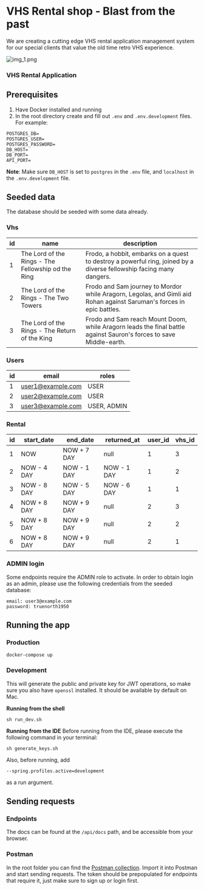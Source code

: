# VHS Rental shop - Blast from the past

We are creating a cutting edge VHS rental application management system for our special clients that value the old time retro VHS experience. 

![img_1.png](backtothepast.png)

### VHS Rental Application

## Prerequisites
1. Have Docker installed and running
2. In the root directory create and fill out `.env` and `.env.development` files. For example:
```env
POSTGRES_DB=
POSTGRES_USER=
POSTGRES_PASSWORD=
DB_HOST=
DB_PORT=
API_PORT=
```
**Note**: 
Make sure `DB_HOST` is set to `postgres` in the `.env` file, and `localhost` in the `.env.development` file.

## Seeded data
The database should be seeded with some data already.

### Vhs

| id | name                                               | description                                                                                                           |
|----|----------------------------------------------------|-----------------------------------------------------------------------------------------------------------------------|
| 1  | The Lord of the Rings - The Fellowship od the Ring | Frodo, a hobbit, embarks on a quest to destroy a powerful ring, joined by a diverse fellowship facing many dangers.   |
| 2  | The Lord of the Rings - The Two Towers             | Frodo and Sam journey to Mordor while Aragorn, Legolas, and Gimli aid Rohan against Saruman's forces in epic battles. |
| 3  | The Lord of the Rings - The Return of the King     | Frodo and Sam reach Mount Doom, while Aragorn leads the final battle against Sauron's forces to save Middle-earth.    |

### Users

| id | email             | roles       |
|----|-------------------|-------------|
| 1  | user1@example.com | USER        |
| 2  | user2@example.com | USER        |
| 3  | user3@example.com | USER, ADMIN |

### Rental

| id | start_date  | end_date    | returned_at | user_id | vhs_id |
|----|-------------|-------------|-------------|---------|--------|
| 1  | NOW         | NOW + 7 DAY | null        | 1       | 3      |
| 2  | NOW - 4 DAY | NOW - 1 DAY | NOW - 1 DAY | 1       | 2      |
| 3  | NOW - 8 DAY | NOW - 5 DAY | NOW - 6 DAY | 1       | 1      |
| 4  | NOW + 8 DAY | NOW + 9 DAY | null        | 2       | 3      |
| 5  | NOW + 8 DAY | NOW + 9 DAY | null        | 2       | 2      |
| 6  | NOW + 8 DAY | NOW + 9 DAY | null        | 2       | 1      |

### ADMIN login
Some endpoints require the ADMIN role to activate. 
In order to obtain login as an admin, please use the following credentials from the seeded database:
```
email: user3@example.com
password: truenorth1950
```

## Running the app
### Production
```shell
docker-compose up
```

### Development
This will generate the public and private key for JWT operations, so make sure you also have `openssl` installed. 
It should be available by default on Mac.

**Running from the shell**
```shell
sh run_dev.sh
```

**Running from the IDE**
Before running from the IDE, please execute the following command in your terminal:
```shell
sh generate_keys.sh
```
Also, before running, add 
```shell
--spring.profiles.active=development
```
as a run argument.

## Sending requests
### Endpoints
The docs can be found at the `/api/docs` path, and be accessible from your browser.

### Postman
In the root folder you can find the [Postman collection](VHS-LAB.postman_collection.json). 
Import it into Postman and start sending requests. The token should be prepopulated for endpoints that require it, 
just make sure to sign up or login first.